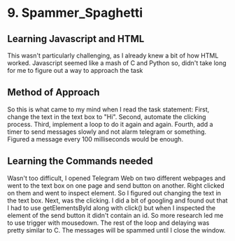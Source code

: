 # **9. Spammer_Spaghetti**
## **Learning Javascript and HTML**
This wasn't particularly challenging, as I already knew a bit of how HTML worked. Javascript seemed like a mash of C and Python so, didn't take long for me to figure out a way to approach the task
## **Method of Approach**
So this is what came to my mind when I read the task statement: First, change the text in the text box to "Hi". Second, automate the clicking process. Third, implement a loop to do it again and again. Fourth, add a timer to send messages slowly and not alarm telegram or something. Figured a message every 100 milliseconds would be enough.
## **Learning the Commands needed**
Wasn't too difficult, I opened Telegram Web on two different webpages and went to the text box on one page and send button on another. Right clicked on them and went to inspect element. So I figured out changing the text in the text box. Next, was the clicking. I did a bit of googling and found out that I had to use getElementsById along with click() but when I inspected the element of the send button it didn't contain an id. So more research led me to use trigger with mousedown. The rest of the loop and delaying was pretty similar to C. The messages will be spammed until I close the window.
